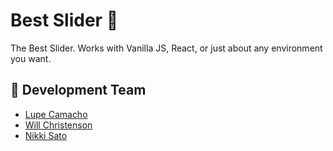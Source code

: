 # Best Slider :hamburger:

The Best Slider. Works with Vanilla JS, React, or just about any environment you want.

## :handshake: Development Team

- [Lupe Camacho](https://github.com/gcamacho079)
- [Will Christenson](https://github.com/MrSpecific)
- [Nikki Sato](https://github.com/nikkisato)
